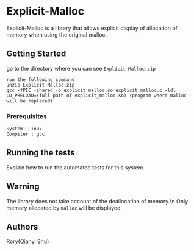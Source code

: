 # Explicit-Malloc

Explicit-Malloc is a library that allows explicit display of allocation of memory when using the original malloc. 

## Getting Started

go to the directory where you can see `Explicit-Malloc.zip`
```
run the following command
unzip Explicit-Malloc.zip
gcc -fPIC -shared -o explicit_malloc.so explicit_malloc.c -ldl
LD_PRELOAD=(full path of explicit_malloc.so) (program where malloc will be replaced)  
```
### Prerequisites 
```
System: Linux
Compiler : gcc
```
## Running the tests

Explain how to run the automated tests for this system

## Warning
The library does not take account of the deallocation of memory.\n
Only memory allocated by `malloc` will be displayed.

## Authors
  Rory(Qianyi Shu)
